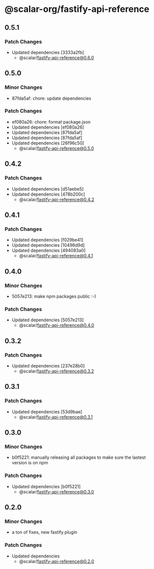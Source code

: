 # @scalar-org/fastify-api-reference

## 0.5.1

### Patch Changes

- Updated dependencies [3333a2fb]
  - @scalar/fastify-api-reference@0.6.0

## 0.5.0

### Minor Changes

- 87fda5af: chore: update dependencies

### Patch Changes

- ef080a26: chore: format package.json
- Updated dependencies [ef080a26]
- Updated dependencies [87fda5af]
- Updated dependencies [87fda5af]
- Updated dependencies [26f96c50]
  - @scalar/fastify-api-reference@0.5.0

## 0.4.2

### Patch Changes

- Updated dependencies [d51aebe5]
- Updated dependencies [478b200c]
  - @scalar/fastify-api-reference@0.4.2

## 0.4.1

### Patch Changes

- Updated dependencies [f029be41]
- Updated dependencies [10498d9d]
- Updated dependencies [494083a0]
  - @scalar/fastify-api-reference@0.4.1

## 0.4.0

### Minor Changes

- 5057e213: make npm packages public :-)

### Patch Changes

- Updated dependencies [5057e213]
  - @scalar/fastify-api-reference@0.4.0

## 0.3.2

### Patch Changes

- Updated dependencies [237e28b0]
  - @scalar/fastify-api-reference@0.3.2

## 0.3.1

### Patch Changes

- Updated dependencies [53d9bae]
  - @scalar/fastify-api-reference@0.3.1

## 0.3.0

### Minor Changes

- b0f5221: manually releasing all packages to make sure the lastest version is on npm

### Patch Changes

- Updated dependencies [b0f5221]
  - @scalar/fastify-api-reference@0.3.0

## 0.2.0

### Minor Changes

- a ton of fixes, new fastify plugin

### Patch Changes

- Updated dependencies
  - @scalar/fastify-api-reference@0.2.0
